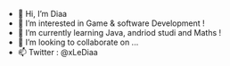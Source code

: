 - 👋 Hi, I’m Diaa
- 👀 I’m interested in Game & software Development !
- 🌱 I’m currently learning Java, andriod studi and Maths !
- 💞️ I’m looking to collaborate on ...
- 📫 Twitter : @xLeDiaa

<!---
xLeDiaa/xLeDiaa is a ✨ special ✨ repository because its `README.md` (this file) appears on your GitHub profile.
You can click the Preview link to take a look at your changes.
--->
